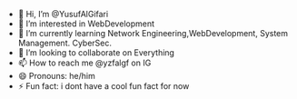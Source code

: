 - 👋 Hi, I’m @YusufAlGifari
- 👀 I’m interested in WebDevelopment
- 🌱 I’m currently learning Network Engineering,WebDevelopment, System Management. CyberSec.
- 💞️ I’m looking to collaborate on Everything
- 📫 How to reach me @yzfalgf on IG 
- 😄 Pronouns: he/him
- ⚡ Fun fact: i dont have a cool fun fact for now

<!---
YusufAlGifari/YusufAlGifari is a ✨ special ✨ repository because its `README.md` (this file) appears on your GitHub profile.
You can click the Preview link to take a look at your changes.
--->
